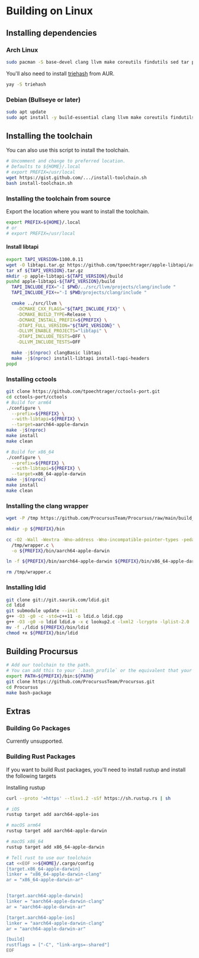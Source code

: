 # Building on Linux

## Installing dependencies

### Arch Linux

```bash
sudo pacman -S base-devel clang llvm make coreutils findutils sed tar patch bash openssl gnupg libtool automake bison flex groff fakeroot dpkg zstd ncurses wget cmake docbook-xsl python git pkg-config gettext po4a unzip triehash meson ninja curl
```

You'll also need to install [triehash](https://aur.archlinux.org/packages/triehash/) from AUR.

```bash
yay -S triehash
```

### Debian (Bullseye or later)

```bash
sudo apt update
sudo apt install -y build-essential clang llvm make coreutils findutils sed tar patch bash openssl gnupg libtool automake bison flex groff fakeroot dpkg zstd libncurses6 wget cmake docbook-xsl python3 git pkg-config autopoint po4a unzip triehash meson ninja-build curl
```

## Installing the toolchain

You can also use this script to install the toolchain.

```bash
# Uncomment and change to preferred location.
# Defaults to ${HOME}/.local
# export PREFIX=/usr/local
wget https://gist.github.com/.../install-toolchain.sh
bash install-toolchain.sh
```

### Installing the toolchain from source

Export the location where you want to install the toolchain.

```bash
export PREFIX=${HOME}/.local
# or
# export PREFIX=/usr/local
```

#### Install libtapi

```bash
export TAPI_VERSION=1100.0.11
wget -O libtapi.tar.gz https://github.com/tpoechtrager/apple-libtapi/archive/refs/heads/${TAPI_VERSION}.tar.gz
tar xf ${TAPI_VERSION}.tar.gz
mkdir -p apple-libtapi-${TAPI_VERSION}/build
pushd apple-libtapi-${TAPI_VERSION}/build
  TAPI_INCLUDE_FIX="-I $PWD/../src/llvm/projects/clang/include "
  TAPI_INCLUDE_FIX+="-I $PWD/projects/clang/include "

  cmake ../src/llvm \
    -DCMAKE_CXX_FLAGS="${TAPI_INCLUDE_FIX}" \
    -DCMAKE_BUILD_TYPE=Release \
    -DCMAKE_INSTALL_PREFIX=${PREFIX} \
    -DTAPI_FULL_VERSION="${TAPI_VERSION}" \
    -DLLVM_ENABLE_PROJECTS="libtapi" \
    -DTAPI_INCLUDE_TESTS=OFF \
    -DLLVM_INCLUDE_TESTS=OFF

  make -j$(nproc) clangBasic libtapi
  make -j$(nproc) install-libtapi install-tapi-headers
popd
```

### Installing cctools

```bash
git clone https://github.com/tpoechtrager/cctools-port.git
cd cctools-port/cctools
# Build for arm64
./configure \
  --prefix=${PREFIX} \
  --with-libtapi=${PREFIX} \
  --target=aarch64-apple-darwin
make -j$(nproc)
make install
make clean

# Build for x86_64
./configure \
  --prefix=${PREFIX} \
  --with-libtapi=${PREFIX} \
  --target=x86_64-apple-darwin
make -j$(nproc)
make install
make clean
```

### Installing the clang wrapper

```bash
wget -P /tmp https://github.com/ProcursusTeam/Procursus/raw/main/build_tools/wrapper.c

mkdir -p ${PREFIX}/bin

cc -O2 -Wall -Wextra -Wno-address -Wno-incompatible-pointer-types -pedantic \
  /tmp/wrapper.c \
  -o ${PREFIX}/bin/aarch64-apple-darwin

ln -f ${PREFIX}/bin/aarch64-apple-darwin ${PREFIX}/bin/x86_64-apple-darwin

rm /tmp/wrapper.c
```

### Installing ldid

```bash
git clone git://git.saurik.com/ldid.git
cd ldid
git submodule update --init
g++ -O3 -g0 -c -std=c++11 -o ldid.o ldid.cpp
g++ -O3 -g0 -o ldid ldid.o -x c lookup2.c -lxml2 -lcrypto -lplist-2.0
mv -f ./ldid ${PREFIX}/bin/ldid
chmod +x ${PREFIX}/bin/ldid
```

## Building Procursus

```bash
# Add our toolchain to the path.
# You can add this to your `.bash_profile` or the equivalent that your shell uses.
export PATH=${PREFIX}/bin:${PATH}
git clone https://github.com/ProcursusTeam/Procursus.git
cd Procursus
make bash-package
```

## Extras

### Building Go Packages

Currently unsupported.

### Building Rust Packages

If you want to build Rust packages, you'll need to install rustup and install the following targets

Installing rustup

```bash
curl --proto '=https' --tlsv1.2 -sSf https://sh.rustup.rs | sh

# iOS
rustup target add aarch64-apple-ios

# macOS arm64
rustup target add aarch64-apple-darwin

# macOS x86_64
rustup target add x86_64-apple-darwin

# Tell rust to use our toolchain
cat <<EOF >>${HOME}/.cargo/config
[target.x86_64-apple-darwin]
linker = "x86_64-apple-darwin-clang"
ar = "x86_64-apple-darwin-ar"


[target.aarch64-apple-darwin]
linker = "aarch64-apple-darwin-clang"
ar = "aarch64-apple-darwin-ar"

[target.aarch64-apple-ios]
linker = "aarch64-apple-darwin-clang"
ar = "aarch64-apple-darwin-ar"

[build]
rustflags = ["-C", "link-args=-shared"]
EOF
```
